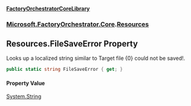 #### [FactoryOrchestratorCoreLibrary](./FactoryOrchestratorCoreLibrary.md 'FactoryOrchestratorCoreLibrary')
### [Microsoft.FactoryOrchestrator.Core](./Microsoft-FactoryOrchestrator-Core.md 'Microsoft.FactoryOrchestrator.Core').[Resources](./Microsoft-FactoryOrchestrator-Core-Resources.md 'Microsoft.FactoryOrchestrator.Core.Resources')
## Resources.FileSaveError Property
Looks up a localized string similar to Target file {0} could not be saved!.  
```csharp
public static string FileSaveError { get; }
```
#### Property Value
[System.String](https://docs.microsoft.com/en-us/dotnet/api/System.String 'System.String')  
